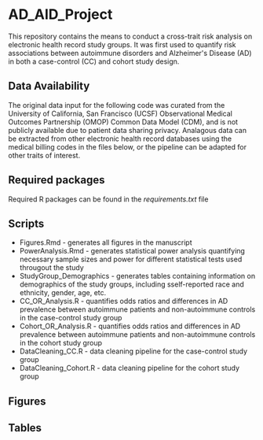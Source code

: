 # AD_AID_Project
This repository contains the means to conduct a cross-trait risk analysis on electronic health record study groups. It was first used to quantify risk associations between autoimmune disorders and Alzheimer's Disease (AD) in both a case-control (CC) and cohort study design.

## Data Availability
The original data input for the following code was curated from the University of California, San Francisco (UCSF) Observational Medical Outcomes Partnership (OMOP) Common Data Model (CDM), and is not publicly available due to patient data sharing privacy. Analagous data can be extracted from other electronic health record databases using the medical billing codes in the files below, or the pipeline can be adapted for other traits of interest.

## Required packages
Required R packages can be found in the _requirements.txt_ file

## Scripts
* Figures.Rmd - generates all figures in the manuscript
* PowerAnalysis.Rmd - generates statistical power analysis quantifying necessary sample sizes and power for different statistical tests used througout the study
* StudyGroup_Demographics - generates tables containing information on demographics of the study groups, including sself-reported race and ethnicity, gender, age, etc.
* CC_OR_Analysis.R - quantifies odds ratios and differences in AD prevalence between autoimmune patients and non-autoimmune controls in the case-control study group
* Cohort_OR_Analysis.R - quantifies odds ratios and differences in AD prevalence between autoimmune patients and non-autoimmune controls in the cohort study group
* DataCleaning_CC.R - data cleaning pipeline for the case-control study group
* DataCleaning_Cohort.R - data cleaning pipeline for the cohort study group 

## Figures

## Tables
